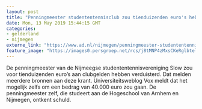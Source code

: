 ```yaml
---
layout: post
title: "Penningmeester studententennisclub zou tienduizenden euro's hebben verduisterd"
date: Mon, 13 May 2019 15:44:15 GMT
categories: 
- gelderland 
- nijmegen 
externe_link: "https://www.ad.nl/nijmegen/penningmeester-studententennisclub-zou-tienduizenden-euro-s-hebben-verduisterd~a2540af2/"
feature_image: "https://images0.persgroep.net/rcs/j8tMNP4zMxsCKeRglbtelc01hHw/diocontent/146487802/_fitwidth/400/?appId=21791a8992982cd8da851550a453bd7f&quality=0.7"
---
```


De penningmeester van de Nijmeegse studententennisvereniging Slow zou voor tienduizenden euro’s aan clubgelden hebben verduisterd. Dat melden meerdere bronnen aan deze krant. Universiteitsweblog Vox meldt dat het mogelijk zelfs om een bedrag van 40.000 euro zou gaan. De penningmeester zelf, die studeert aan de Hogeschool van Arnhem en Nijmegen, ontkent schuld.
